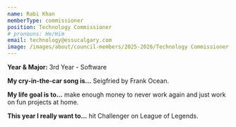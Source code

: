 ```yaml
---
name: Rabi Khan
memberType: commissioner
position: Technology Commissioner
# pronouns: He/Him
email: technology@essucalgary.com
image: /images/about/council-members/2025-2026/Technology Commissioner.jpg
---
```


**Year & Major:** 3rd Year - Software

**My cry-in-the-car song is...** Seigfried by Frank Ocean.

**My life goal is to...** make enough money to never work again and just work on fun projects at home.

**This year I really want to...** hit Challenger on League of Legends.

